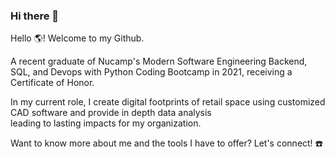 ### Hi there 👋

<!--
**brentjand/brentjand** is a ✨ _special_ ✨ repository because its `README.md` (this file) appears on your GitHub profile.

Here are some ideas to get you started:

- 🔭 I’m currently working on ...
- 🌱 I’m currently learning ...
- 👯 I’m looking to collaborate on ...
- 🤔 I’m looking for help with ...
- 💬 Ask me about ...
- 📫 How to reach me: ...
- 😄 Pronouns: ...
- ⚡ Fun fact: ...
-->
Hello :earth_americas:! Welcome to my Github. <br>

A recent graduate of Nucamp's Modern Software Engineering Backend, SQL, and Devops with Python Coding Bootcamp in 2021, receiving a Certificate of Honor. <br>

In my current role, I create digital footprints of retail space using customized CAD software and provide in depth data analysis <br>
leading to lasting impacts for my organization. <br>

Want to know more about me and the tools I have to offer? Let's connect! :phone: <br>
